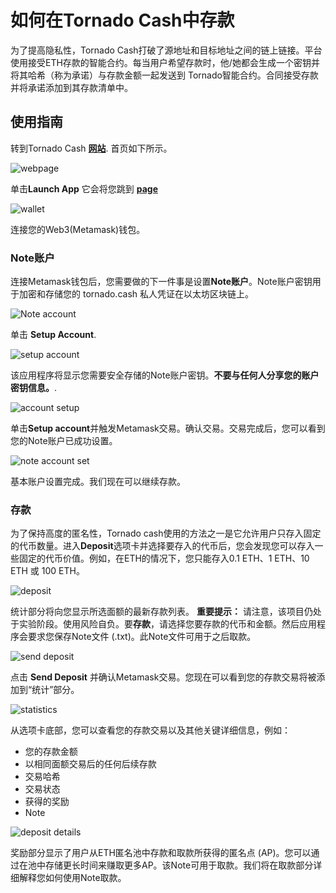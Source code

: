 # 如何在Tornado Cash中存款
为了提高隐私性，Tornado Cash打破了源地址和目标地址之间的链上链接。平台使用接受ETH存款的智能合约。每当用户希望存款时，他/她都会生成一个密钥并将其哈希（称为承诺）与存款金额一起发送到 Tornado智能合约。合同接受存款并将承诺添加到其存款清单中。

## 使用指南
转到Tornado Cash **[网站](https://tornado.cash/)**.
首页如下所示。

![webpage](https://siasky.net/DADgpg5vPOF5JPwOxlFwYXPzT8vRFlR9leCDWqMBIWR9yg)

单击**Launch App** 它会将您跳到 **[page](https://app.tornado.cash/account)**

 ![wallet](https://siasky.net/KABpV33X84PCitszZpwa4thYvYOxPHw29Qlx0UqKxf4ioQ)
 
连接您的Web3(Metamask)钱包。
### Note账户
连接Metamask钱包后，您需要做的下一件事是设置**Note账户**。Note账户密钥用于加密和存储您的 tornado.cash 私人凭证在以太坊区块链上。 

 ![Note account](https://siasky.net/NAD6aVPWNrE4n1cUknhwZinCGWdCf8WlzBe2H_82i9G9CQ)
 
单击 **Setup Account**.

 ![setup account](https://siasky.net/BABEIuEBVLR7kgiE6pOxVCKjIDgjdqK9mystttsRVzprhA)
 
该应用程序将显示您需要安全存储的Note账户密钥。**不要与任何人分享您的账户密钥信息。**. 

![account setup](https://siasky.net/bAAPlh2vU89f5mFkssIFGLhXZJTPHivQDlrrWm0m-yn5ZQ)

单击**Setup account**并触发Metamask交易。确认交易。交易完成后，您可以看到您的Note账户已成功设置。

 ![note account set](https://siasky.net/HAA4u3D5HkdPlE1de6e2n0NbKg4ANoW_qL5WBY0yGlE6gg)
 
基本账户设置完成。我们现在可以继续存款。
### 存款
为了保持高度的匿名性，Tornado cash使用的方法之一是它允许用户只存入固定的代币数量。进入**Deposit**选项卡并选择要存入的代币后，您会发现您可以存入一些固定的代币价值。例如，在ETH的情况下，您只能存入0.1 ETH、1 ETH、10 ETH 或 100 ETH。 

![deposit](https://siasky.net/FAC3nA1tU50pw9JVeqLUy6TP5Cow42uhKp7pbtVrh20-gw)

统计部分将向您显示所选面额的最新存款列表。 **重要提示：** 请注意，该项目仍处于实验阶段。使用风险自负。要**存款**，请选择您要存款的代币和金额。然后应用程序会要求您保存Note文件 (.txt)。此Note文件可用于之后取款。 

  ![send deposit](https://siasky.net/zACyy3T6bauKX5jrch1N5Nt3Hr3sK13JcAZyg7CGDNAVOA)
  
点击 **Send Deposit** 并确认Metamask交易。您现在可以看到您的存款交易将被添加到“统计”部分。

 ![statistics](https://siasky.net/rADt7GRpcVllIhlIoAiUpeqDoKUfVYFhXTiklNLMlXn31w)
 
从选项卡底部，您可以查看您的存款交易以及其他关键详细信息，例如：
- 您的存款金额
- 以相同面额交易后的任何后续存款
- 交易哈希
- 交易状态
- 获得的奖励
- Note
 

![deposit details](https://siasky.net/OADOPSot2Tx_FAvtqKJz-jFwkUKbeqtG8YD2z4zNz7YTSA)

奖励部分显示了用户从ETH匿名池中存款和取款所获得的匿名点 (AP)。您可以通过在池中存储更长时间来赚取更多AP。该Note可用于取款。我们将在取款部分详细解释您如何使用Note取款。















